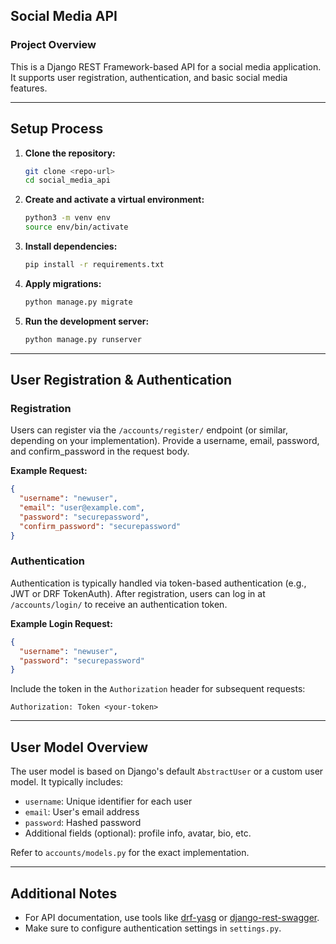 ## Social Media API

### Project Overview

This is a Django REST Framework-based API for a social media application. It supports user registration, authentication, and basic social media features.

---

## Setup Process

1. **Clone the repository:**
   ```bash
   git clone <repo-url>
   cd social_media_api
   ```
2. **Create and activate a virtual environment:**
   ```bash
   python3 -m venv env
   source env/bin/activate
   ```
3. **Install dependencies:**
   ```bash
   pip install -r requirements.txt
   ```
4. **Apply migrations:**
   ```bash
   python manage.py migrate
   ```
5. **Run the development server:**
   ```bash
   python manage.py runserver
   ```

---

## User Registration & Authentication

### Registration

Users can register via the `/accounts/register/` endpoint (or similar, depending on your implementation). Provide a username, email, password, and confirm_password in the request body.

**Example Request:**

```json
{
  "username": "newuser",
  "email": "user@example.com",
  "password": "securepassword",
  "confirm_password": "securepassword"
}
```

### Authentication

Authentication is typically handled via token-based authentication (e.g., JWT or DRF TokenAuth). After registration, users can log in at `/accounts/login/` to receive an authentication token.

**Example Login Request:**

```json
{
  "username": "newuser",
  "password": "securepassword"
}
```

Include the token in the `Authorization` header for subsequent requests:

```
Authorization: Token <your-token>
```

---

## User Model Overview

The user model is based on Django's default `AbstractUser` or a custom user model. It typically includes:

- `username`: Unique identifier for each user
- `email`: User's email address
- `password`: Hashed password
- Additional fields (optional): profile info, avatar, bio, etc.

Refer to `accounts/models.py` for the exact implementation.

---

## Additional Notes

- For API documentation, use tools like [drf-yasg](https://github.com/axnsan12/drf-yasg) or [django-rest-swagger](https://github.com/marcgibbons/django-rest-swagger).
- Make sure to configure authentication settings in `settings.py`.
